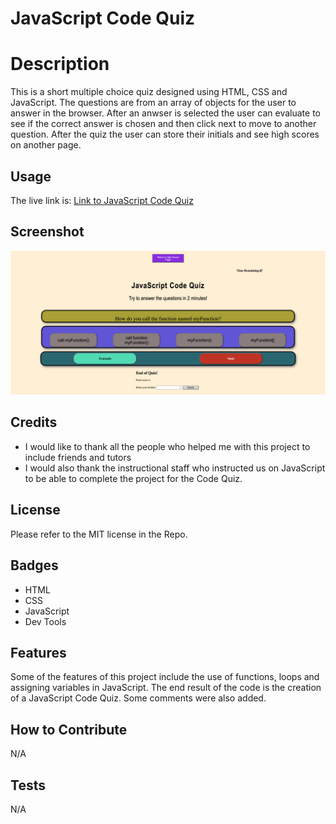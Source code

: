 # JavaScript Code Quiz

# Description

This is a short multiple choice quiz designed using HTML, CSS and JavaScript.  The questions are from an array of objects for the user to answer in the browser.  After an anwser is selected the user can evaluate to see if the correct answer is chosen and then click next to move to another question.  After the quiz the user can store their initials and see high scores on another page.

## Usage

The live link is:  [Link to JavaScript Code Quiz](https://cmcclay77.github.io/javascript-quiz)

## Screenshot

![Alt text](./assets/images/screenshot-javascript-code-quiz.jpg?raw=true "Screenshot")

## Credits

* I would like to thank all the people who helped me with this project to include friends and tutors
* I would also thank the instructional staff who instructed us on JavaScript to be able to complete the project for the Code Quiz.

## License

Please refer to the MIT license in the Repo.

## Badges

* HTML
* CSS
* JavaScript
* Dev Tools

## Features

Some of the features of this project include the use of functions, loops and assigning variables in JavaScript.  The end result of the code is the creation of a JavaScript Code Quiz.  Some comments were also added.

## How to Contribute

N/A 

## Tests

N/A 
